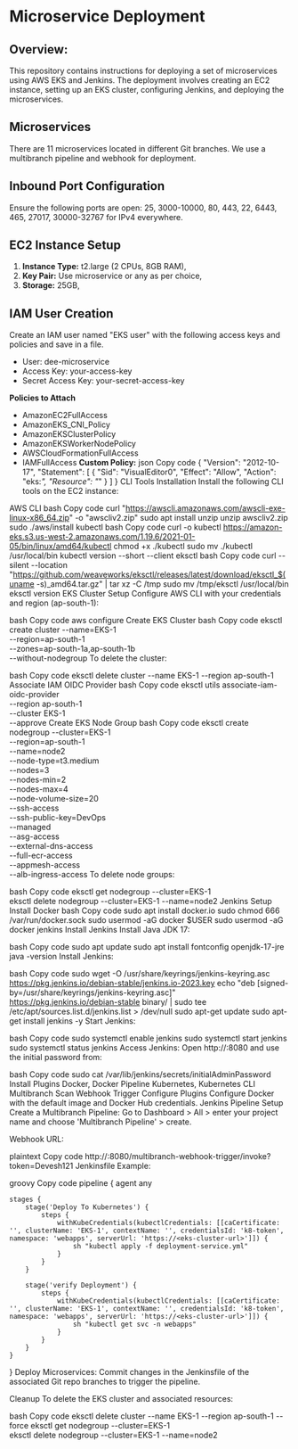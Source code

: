 # Microservice Deployment
## Overview:
This repository contains instructions for deploying a set of microservices using AWS EKS and Jenkins. The deployment involves creating an EC2 instance, setting up an EKS cluster, configuring Jenkins, and deploying the microservices.

## Microservices
There are 11 microservices located in different Git branches. We use a multibranch pipeline and webhook for deployment.

## Inbound Port Configuration
Ensure the following ports are open:
25, 3000-10000, 80, 443, 22, 6443, 465, 27017, 30000-32767 for IPv4 everywhere.

## EC2 Instance Setup
1. **Instance Type:** t2.large (2 CPUs, 8GB RAM),
2. **Key Pair:** Use microservice or any as per choice,
3. **Storage:** 25GB,

## IAM User Creation
Create an IAM user named "EKS user" with the following access keys and policies and save in a file.
- User: dee-microservice
- Access Key: your-access-key
- Secret Access Key: your-secret-access-key

**Policies to Attach**
- AmazonEC2FullAccess
- AmazonEKS_CNI_Policy
- AmazonEKSClusterPolicy
- AmazonEKSWorkerNodePolicy
- AWSCloudFormationFullAccess
- IAMFullAccess
**Custom Policy:**
json
Copy code
{
    "Version": "2012-10-17",
    "Statement": [
        {
            "Sid": "VisualEditor0",
            "Effect": "Allow",
            "Action": "eks:*",
            "Resource": "*"
        }
    ]
}
CLI Tools Installation
Install the following CLI tools on the EC2 instance:

AWS CLI
bash
Copy code
curl "https://awscli.amazonaws.com/awscli-exe-linux-x86_64.zip" -o "awscliv2.zip"
sudo apt install unzip
unzip awscliv2.zip
sudo ./aws/install
kubectl
bash
Copy code
curl -o kubectl https://amazon-eks.s3.us-west-2.amazonaws.com/1.19.6/2021-01-05/bin/linux/amd64/kubectl
chmod +x ./kubectl
sudo mv ./kubectl /usr/local/bin
kubectl version --short --client
eksctl
bash
Copy code
curl --silent --location "https://github.com/weaveworks/eksctl/releases/latest/download/eksctl_$(uname -s)_amd64.tar.gz" | tar xz -C /tmp
sudo mv /tmp/eksctl /usr/local/bin
eksctl version
EKS Cluster Setup
Configure AWS CLI with your credentials and region (ap-south-1):

bash
Copy code
aws configure
Create EKS Cluster
bash
Copy code
eksctl create cluster --name=EKS-1 \
                      --region=ap-south-1 \
                      --zones=ap-south-1a,ap-south-1b \
                      --without-nodegroup
To delete the cluster:

bash
Copy code
eksctl delete cluster --name EKS-1 --region ap-south-1
Associate IAM OIDC Provider
bash
Copy code
eksctl utils associate-iam-oidc-provider \
    --region ap-south-1 \
    --cluster EKS-1 \
    --approve
Create EKS Node Group
bash
Copy code
eksctl create nodegroup --cluster=EKS-1 \
                       --region=ap-south-1 \
                       --name=node2 \
                       --node-type=t3.medium \
                       --nodes=3 \
                       --nodes-min=2 \
                       --nodes-max=4 \
                       --node-volume-size=20 \
                       --ssh-access \
                       --ssh-public-key=DevOps \
                       --managed \
                       --asg-access \
                       --external-dns-access \
                       --full-ecr-access \
                       --appmesh-access \
                       --alb-ingress-access
To delete node groups:

bash
Copy code
eksctl get nodegroup --cluster=EKS-1	
eksctl delete nodegroup --cluster=EKS-1 --name=node2
Jenkins Setup
Install Docker
bash
Copy code
sudo apt install docker.io
sudo chmod 666 /var/run/docker.sock
sudo usermod -aG docker $USER
sudo usermod -aG docker jenkins
Install Jenkins
Install Java JDK 17:

bash
Copy code
sudo apt update
sudo apt install fontconfig openjdk-17-jre
java -version
Install Jenkins:

bash
Copy code
sudo wget -O /usr/share/keyrings/jenkins-keyring.asc \
  https://pkg.jenkins.io/debian-stable/jenkins.io-2023.key
echo "deb [signed-by=/usr/share/keyrings/jenkins-keyring.asc]" \
  https://pkg.jenkins.io/debian-stable binary/ | sudo tee \
  /etc/apt/sources.list.d/jenkins.list > /dev/null
sudo apt-get update
sudo apt-get install jenkins -y
Start Jenkins:

bash
Copy code
sudo systemctl enable jenkins
sudo systemctl start jenkins
sudo systemctl status jenkins
Access Jenkins:
Open http://<your-instance-public-ip>:8080 and use the initial password from:

bash
Copy code
sudo cat /var/lib/jenkins/secrets/initialAdminPassword
Install Plugins
Docker, Docker Pipeline
Kubernetes, Kubernetes CLI
Multibranch Scan Webhook Trigger
Configure Plugins
Configure Docker with the default image and Docker Hub credentials.
Jenkins Pipeline Setup
Create a Multibranch Pipeline:
Go to Dashboard > All > enter your project name and choose 'Multibranch Pipeline' > create.

Webhook URL:

plaintext
Copy code
http://<your-instance-public-ip>:8080/multibranch-webhook-trigger/invoke?token=Devesh121
Jenkinsfile Example:

groovy
Copy code
pipeline {
    agent any

    stages {
        stage('Deploy To Kubernetes') {
            steps {
                withKubeCredentials(kubectlCredentials: [[caCertificate: '', clusterName: 'EKS-1', contextName: '', credentialsId: 'k8-token', namespace: 'webapps', serverUrl: 'https://<eks-cluster-url>']]) {
                    sh "kubectl apply -f deployment-service.yml"
                }
            }
        }

        stage('verify Deployment') {
            steps {
                withKubeCredentials(kubectlCredentials: [[caCertificate: '', clusterName: 'EKS-1', contextName: '', credentialsId: 'k8-token', namespace: 'webapps', serverUrl: 'https://<eks-cluster-url>']]) {
                    sh "kubectl get svc -n webapps"
                }
            }
        }
    }
}
Deploy Microservices:
Commit changes in the Jenkinsfile of the associated Git repo branches to trigger the pipeline.

Cleanup
To delete the EKS cluster and associated resources:

bash
Copy code
eksctl delete cluster --name EKS-1 --region ap-south-1 --force
eksctl get nodegroup --cluster=EKS-1	
eksctl delete nodegroup --cluster=EKS-1 --name=node2








